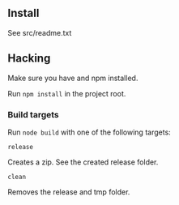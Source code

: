 ## Install

See src/readme.txt

## Hacking

Make sure you have and npm installed.

Run `npm install` in the project root.

### Build targets

Run `node build` with one of the following targets:

`release`

Creates a zip. See the created release folder.

`clean`

Removes the release and tmp folder.
